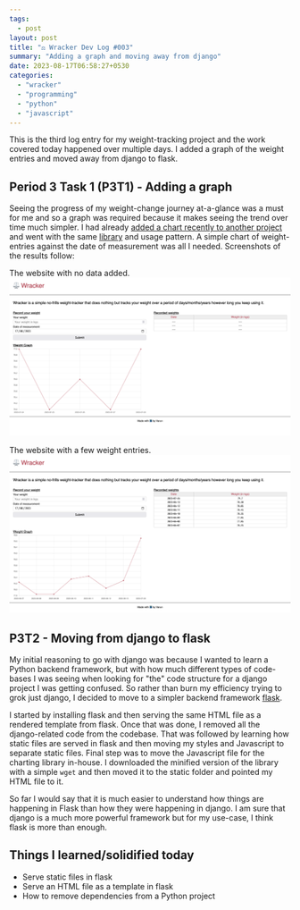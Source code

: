 ```yaml
---
tags:
  - post
layout: post
title: "⚖️ Wracker Dev Log #003"
summary: "Adding a graph and moving away from django"
date: 2023-08-17T06:58:27+0530
categories:
  - "wracker"
  - "programming"
  - "python"
  - "javascript"
---
```


This is the third log entry for my weight-tracking project and the work covered today happened over multiple days. I added a graph of the weight entries and moved away from django to flask.

## Period 3 Task 1 (P3T1) - Adding a graph

Seeing the progress of my weight-change journey at-a-glance was a must for me and so a graph was required because it makes seeing the trend over time much simpler. I had already [added a chart recently to another project](./typractice-stats-chart) and went with the same [library](https://chartjs.org) and usage pattern. A simple chart of weight-entries against the date of measurement was all I needed. Screenshots of the results follow:

The website with no data added.
![screenshot with no data added](../assets/images/posts/wracker/003-wracker-without-data.png)

The website with a few weight entries.
![screenshot with a few weight entries](../assets/images/posts/wracker/003-wracker-with-data.png)

## P3T2 - Moving from django to flask

My initial reasoning to go with django was because I wanted to learn a Python backend framework, but with how much different types of code-bases I was seeing when looking for "the" code structure for a django project I was getting confused. So rather than burn my efficiency trying to grok just django, I decided to move to a simpler backend framework [flask](https://flask.palletsprojects.com/).

I started by installing flask and then serving the same HTML file as a rendered template from flask. Once that was done, I removed all the django-related code from the codebase. That was followed by learning how static files are served in flask and then moving my styles and Javascript to separate static files. Final step was to move the Javascript file for the charting library in-house. I downloaded the minified version of the library with a simple `wget` and then moved it to the static folder and pointed my HTML file to it.

So far I would say that it is much easier to understand how things are happening in Flask than how they were happening in django. I am sure that django is a much more powerful framework but for my use-case, I think flask is more than enough.

## Things I learned/solidified today

- Serve static files in flask
- Serve an HTML file as a template in flask
- How to remove dependencies from a Python project
